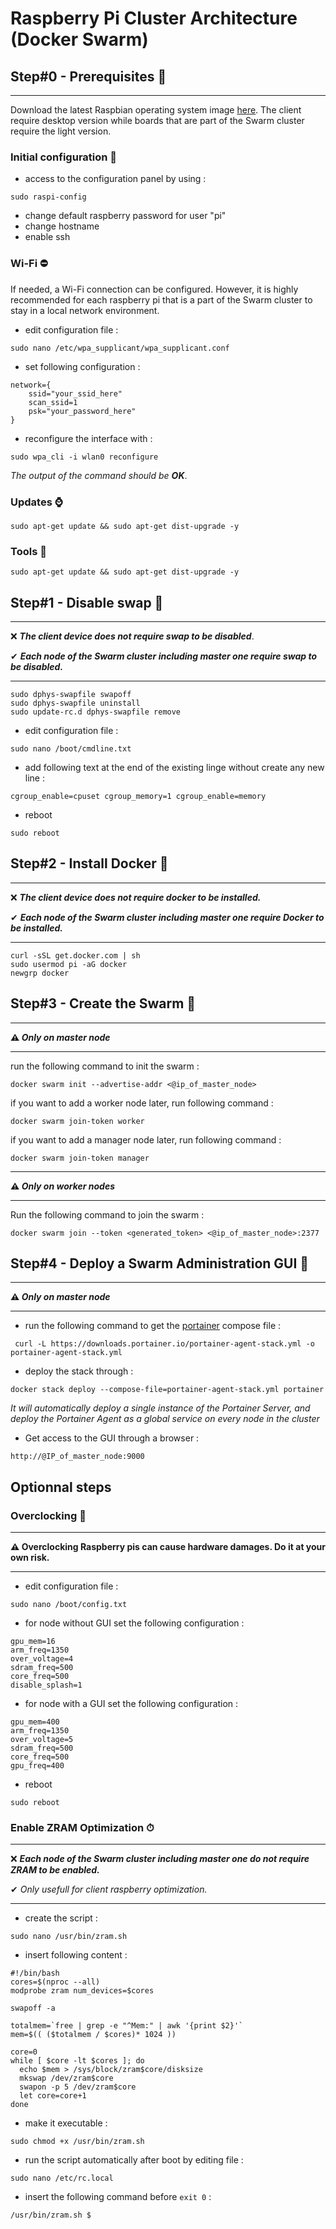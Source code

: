 # Raspberry Pi Cluster Architecture (Docker Swarm)

## Step#0 - Prerequisites 🔰
---
Download the latest Raspbian operating system image [here](https://www.raspberrypi.org/downloads/raspbian/). The client require desktop version while boards that are part of the Swarm cluster require the light version. 

### Initial configuration 🔨

* access to the configuration panel by using : 
```
sudo raspi-config
```

* change default raspberry password for user "pi"
* change hostname
* enable ssh

### Wi-Fi ⛔
If needed, a Wi-Fi connection can be configured. However, it is highly recommended for each raspberry pi that is a part of the Swarm cluster to stay in a local network environment. 

* edit configuration file :
```
sudo nano /etc/wpa_supplicant/wpa_supplicant.conf
```

* set following configuration : 
```
network={
    ssid="your_ssid_here"
    scan_ssid=1
    psk="your_password_here"
}
```

* reconfigure the interface with : 
```
sudo wpa_cli -i wlan0 reconfigure 
```
_The output of the command should be **OK**_.

### Updates ⌚

```
sudo apt-get update && sudo apt-get dist-upgrade -y
```

### Tools 🔧
```
sudo apt-get update && sudo apt-get dist-upgrade -y
```

## Step#1 - Disable swap 🚫
***
❌ **_The client device does not require swap to be disabled_**.

✔ **_Each node of the Swarm cluster including master one require swap to be disabled._**
***
``` 
sudo dphys-swapfile swapoff
sudo dphys-swapfile uninstall
sudo update-rc.d dphys-swapfile remove
``` 
* edit configuration file : 
```
sudo nano /boot/cmdline.txt
```
* add following text at the end of the existing linge without create any new line : 
```
cgroup_enable=cpuset cgroup_memory=1 cgroup_enable=memory
```
* reboot 
```
sudo reboot
``` 

## Step#2 - Install Docker 🐳
***
❌ **_The client device does not require docker to be installed._**

✔ **_Each node of the Swarm cluster including master one require Docker to be installed._**
***
```
curl -sSL get.docker.com | sh
sudo usermod pi -aG docker 
newgrp docker
```

## Step#3 - Create the Swarm 🌊

***
**⚠ _Only on master node_**
*** 
run the following command to init the swarm :
```
docker swarm init --advertise-addr <@ip_of_master_node>
```
if you want to add a worker node later, run following command :
```
docker swarm join-token worker
```
if you want to add a manager node later, run following command :
```
docker swarm join-token manager
```
***
**⚠ _Only on worker nodes_**
*** 
Run the following command to join the swarm :
```
docker swarm join --token <generated_token> <@ip_of_master_node>:2377
```

## Step#4 - Deploy a Swarm Administration GUI 👑

***
**⚠ _Only on master node_**
*** 
* run the following command to get the [portainer](www.portainer.io) compose file :
```
 curl -L https://downloads.portainer.io/portainer-agent-stack.yml -o portainer-agent-stack.yml
```
* deploy the stack through : 
```
docker stack deploy --compose-file=portainer-agent-stack.yml portainer
```
_It will automatically deploy a single instance of the Portainer Server, and deploy the Portainer Agent as a global service on every node in the cluster_
* Get access to the GUI through a browser : 
```
http://@IP_of_master_node:9000
```

## Optionnal steps 
### Overclocking 🚀
***
**⚠ Overclocking Raspberry pis can cause hardware damages. Do it at your own risk.**
***
* edit configuration file :
```
sudo nano /boot/config.txt 
```

* for node without GUI set the following configuration : 
```
gpu_mem=16
arm_freq=1350
over_voltage=4
sdram_freq=500
core_freq=500
disable_splash=1
```
* for node with a GUI set the following configuration : 
```
gpu_mem=400
arm_freq=1350
over_voltage=5
sdram_freq=500
core_freq=500
gpu_freq=400
```
* reboot 
```
sudo reboot
``` 
 
### Enable ZRAM Optimization ⏱
***
❌ **_Each node of the Swarm cluster including master one do not require ZRAM to be enabled._**

✔ _Only usefull for client raspberry optimization._
***
* create the script : 
```
sudo nano /usr/bin/zram.sh
```
* insert following content : 
```
#!/bin/bash
cores=$(nproc --all)
modprobe zram num_devices=$cores

swapoff -a

totalmem=`free | grep -e "^Mem:" | awk '{print $2}'`
mem=$(( ($totalmem / $cores)* 1024 ))

core=0
while [ $core -lt $cores ]; do
  echo $mem > /sys/block/zram$core/disksize
  mkswap /dev/zram$core
  swapon -p 5 /dev/zram$core
  let core=core+1
done
```
* make it executable : 
```
sudo chmod +x /usr/bin/zram.sh
```
* run the script automatically after boot by editing file : 
```
sudo nano /etc/rc.local
```
* insert the following command before ```exit 0``` :
```
/usr/bin/zram.sh $
```